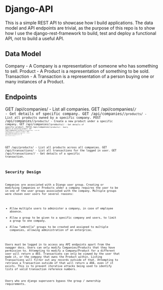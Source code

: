 # Django-API
This is a simple REST API to showcase how I build applications. The data model and API endpoints are trivial, as the purpose of this repo is to show
how I use the django-rest-framework to build, test and deploy a functional API, not to build a useful API.

## Data Model
Company - A Company is a representation of someone who has something to sell.
Product - A Product is a representation of something to be sold.
Transaction - A Transaction is a representation of a person buying one or many instances of a Product.

## Endpoints
GET   /api/companies/ - List all companies.
GET   /api/companies/<code>/ - Get details of specific company. 
GET   /api/companies/<code>/products/ - List all products owned by a specific company.
POST  /api/companies/<code>/products/ - Create a new product under a specific company.
GET   /api/companies/<code>/products/<code>/ - Get details of specific product.
PATCH /api/companies/<code>/products/<code>/ - Modify details of existing product.
GET   /api/companies/<code>/products/<code>/transactions/ - List all transactions of a specific product.
POST  /api/companies/<code>/products/<code>/transactions/ - Create a transaction for the logged in user.
GET   /api/companies/<code>/products/<code>/transactions/<reference>/ - Get details of a specific transaction.

GET  /api/products/ - List all products across all companies.
GET  /api/transactions/ - List all transactions for the logged in user.
GET  /api/transactions/<reference>/ - Get details of a specific transaction.


## Security Design
Companies are associated with a Django user group. Creating or modifying Companies or Products under a company requires the user
to be in one of the user groups associated with the company. Multiple groups were chosen over users for several reasons:
- Allow multiple users to administer a company, in case of employee absence.
- Allow a group to be given to a specific company and users, to limit a group to one company.
- Allow "umbrella" groups to be created and assigned to multiple companies, allowing administration of an enterprise.

Users must be logged in to access any API endpoints apart from the swagger docs. 
Users can only modify Companies/Products that they have permission to. Attempting to modify a Company/Product for a different user will return a 403.
Transactions can only be viewed by the user that made it, or the company that owns the Product within. Listing Transactions will filter out any records
outside of that. Attempting to retrieve a Transaction outside of that will return a 404, even if it exists. 
This is to prevent iterative attacks being used to identify lists of valid transaction reference numbers.

Users who are django superusers bypass the group / ownership requirements.
